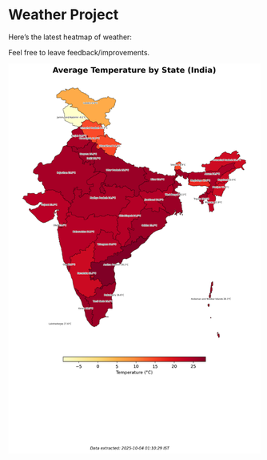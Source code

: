 # Weather Project

Here’s the latest heatmap of weather:

Feel free to leave feedback/improvements.

![India Heatmap](docs/assets/india_heatmap.png?v=E026B0)
